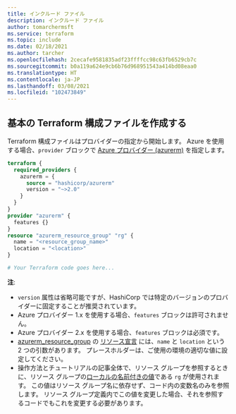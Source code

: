 ```yaml
---
title: インクルード ファイル
description: インクルード ファイル
author: tomarchermsft
ms.service: terraform
ms.topic: include
ms.date: 02/18/2021
ms.author: tarcher
ms.openlocfilehash: 2cecafe9581835adf23ffffcc98c63fb6529cb7c
ms.sourcegitcommit: b0a119a624e9cb6b76d968951543a414bd08eaa0
ms.translationtype: HT
ms.contentlocale: ja-JP
ms.lasthandoff: 03/08/2021
ms.locfileid: "102473849"
---
```

## <a name="create-a-base-terraform-configuration-file"></a>基本の Terraform 構成ファイルを作成する

Terraform 構成ファイルはプロバイダーの指定から開始します。 Azure を使用する場合、`provider` ブロックで [Azure プロバイダー (azurerm)](https://www.terraform.io/docs/providers/azurerm/index.html) を指定します。

```terraform
terraform {
  required_providers {
    azurerm = {
      source = "hashicorp/azurerm"
      version = "~>2.0"
    }
  }
}
provider "azurerm" {
  features {}
}
resource "azurerm_resource_group" "rg" {
  name = "<resource_group_name>"
  location = "<location>"
}

# Your Terraform code goes here...

```

**注**:

- `version` 属性は省略可能ですが、HashiCorp では特定のバージョンのプロバイダーに固定することが推奨されています。 
- Azure プロバイダー 1.x を使用する場合、`features` ブロックは許可されません。
- Azure プロバイダー 2.x を使用する場合、`features` ブロックは必須です。
- [azurerm_resource_group](https://www.terraform.io/docs/providers/azurerm/r/resource_group.html) の [リソース宣言](https://www.terraform.io/docs/configuration/resources.html) には、`name` と `location` という 2 つの引数があります。 プレースホルダーは、ご使用の環境の適切な値に設定してください。
- 操作方法とチュートリアルの記事全体で、リソース グループを参照するときに、リソース グループの[ローカルの名前付きの値](https://www.terraform.io/docs/configuration/expressions.html#references-to-named-values)である `rg` が使用されます。 この値はリソース グループ名に依存せず、コード内の変数名のみを参照します。 リソース グループ定義内でこの値を変更した場合、それを参照するコードでもこれを変更する必要があります。

